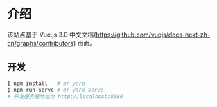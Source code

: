 # 介绍

该站点基于 Vue.js 3.0 中文文档(https://github.com/vuejs/docs-next-zh-cn/graphs/contributors) 页面。

## 开发

```bash
$ npm install   # or yarn
$ npm run serve # or yarn serve
# 开发服务器地址为 http://localhost:8080
```
